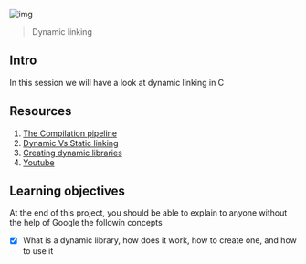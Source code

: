 ![img](https://assets.imaginablefutures.com/media/images/ALX_Logo.max-200x150.png)
> Dynamic linking 

## Intro
In this session we will have a look at dynamic linking in C

## Resources 
1. [The Compilation pipeline](https://www.linkedin.com/pulse/four-stages-compilastion-c-program-agustin-espinoza-saavedra/)
2. [Dynamic Vs Static linking](https://www.youtube.com/watch?v=eW5he5uFBNM)
3. [Creating dynamic libraries](https://www.google.com/search?q=linux+create+dynamic+library)
4. [Youtube](https://www.youtube.com/results?search_query=dynamic+linking)

## Learning objectives 
At the end of this project, you should be able to explain to anyone without the help of  Google the followin concepts

* [X] What is a dynamic library, how does it work, how to create one, and how to use it